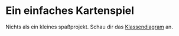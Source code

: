 # Ein einfaches Kartenspiel
Nichts als ein kleines spaßprojekt. Schau dir das [Klassendiagram]() an.
